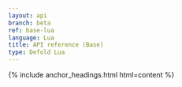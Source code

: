 ```yaml
---
layout: api
branch: beta
ref: base-lua
language: Lua
title: API reference (Base)
type: Defold Lua
---
```

{% include anchor_headings.html html=content %}